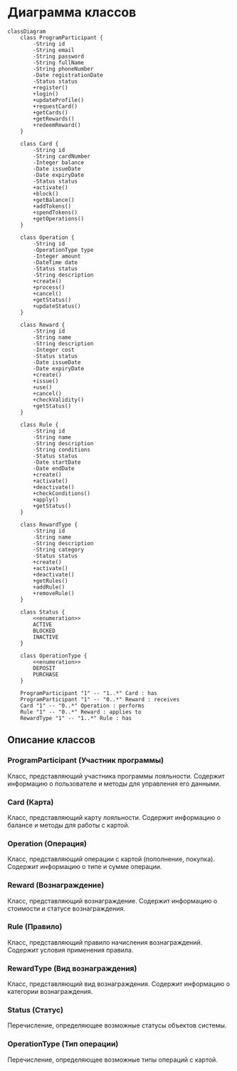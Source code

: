 # Диаграмма классов

```mermaid
classDiagram
    class ProgramParticipant {
        -String id
        -String email
        -String password
        -String fullName
        -String phoneNumber
        -Date registrationDate
        -Status status
        +register()
        +login()
        +updateProfile()
        +requestCard()
        +getCards()
        +getRewards()
        +redeemReward()
    }

    class Card {
        -String id
        -String cardNumber
        -Integer balance
        -Date issueDate
        -Date expiryDate
        -Status status
        +activate()
        +block()
        +getBalance()
        +addTokens()
        +spendTokens()
        +getOperations()
    }

    class Operation {
        -String id
        -OperationType type
        -Integer amount
        -DateTime date
        -Status status
        -String description
        +create()
        +process()
        +cancel()
        +getStatus()
        +updateStatus()
    }

    class Reward {
        -String id
        -String name
        -String description
        -Integer cost
        -Status status
        -Date issueDate
        -Date expiryDate
        +create()
        +issue()
        +use()
        +cancel()
        +checkValidity()
        +getStatus()
    }

    class Rule {
        -String id
        -String name
        -String description
        -String conditions
        -Status status
        -Date startDate
        -Date endDate
        +create()
        +activate()
        +deactivate()
        +checkConditions()
        +apply()
        +getStatus()
    }

    class RewardType {
        -String id
        -String name
        -String description
        -String category
        -Status status
        +create()
        +activate()
        +deactivate()
        +getRules()
        +addRule()
        +removeRule()
    }

    class Status {
        <<enumeration>>
        ACTIVE
        BLOCKED
        INACTIVE
    }

    class OperationType {
        <<enumeration>>
        DEPOSIT
        PURCHASE
    }

    ProgramParticipant "1" -- "1..*" Card : has
    ProgramParticipant "1" -- "0..*" Reward : receives
    Card "1" -- "0..*" Operation : performs
    Rule "1" -- "0..*" Reward : applies to
    RewardType "1" -- "1..*" Rule : has
```

## Описание классов

### ProgramParticipant (Участник программы)
Класс, представляющий участника программы лояльности. Содержит информацию о пользователе и методы для управления его данными.

### Card (Карта)
Класс, представляющий карту лояльности. Содержит информацию о балансе и методы для работы с картой.

### Operation (Операция)
Класс, представляющий операции с картой (пополнение, покупка). Содержит информацию о типе и сумме операции.

### Reward (Вознаграждение)
Класс, представляющий вознаграждение. Содержит информацию о стоимости и статусе вознаграждения.

### Rule (Правило)
Класс, представляющий правило начисления вознаграждений. Содержит условия применения правила.

### RewardType (Вид вознаграждения)
Класс, представляющий вид вознаграждения. Содержит информацию о категории вознаграждения.

### Status (Статус)
Перечисление, определяющее возможные статусы объектов системы.

### OperationType (Тип операции)
Перечисление, определяющее возможные типы операций с картой. 